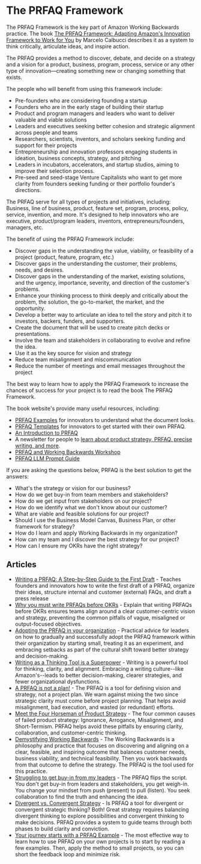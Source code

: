 # The PRFAQ Framework
The PRFAQ Framework is the key part of Amazon Working Backwards practice. The book [The PRFAQ Framework: Adapting Amazon's Innovation Framework to Work for You](https://www.thepfaq.com) by Marcelo Calbucci describes it as a system to think critically, articulate ideas, and inspire action.

The PRFAQ provides a method to discover, debate, and decide on a strategy and a vision for a product, business, program, process, service or any other type of innovation—creating something new or changing something that exists.

The people who will benefit from using this framework include:
- Pre-founders who are considering founding a startup
- Founders who are in the early stage of building their startup
- Product and program managers and leaders who want to deliver valuable and viable solutions
- Leaders and executives seeking better cohesion and strategic alignment across people and teams
- Researchers, scientists, inventors, and scholars seeking funding and support for their projects
- Entrepreneurship and innovation professors engaging students in ideation, business concepts, strategy, and pitching
- Leaders in incubators, accelerators, and startup studios, aiming to improve their selection process.
- Pre-seed and seed-stage Venture Capitalists who want to get more clarity from founders seeking funding or their portfolio founder's directions.

The PRFAQ serve for all types of projects and initiatives, including: Business, line of business, product, feature set, program, process, policy, service, invention, and more. It's designed to help innovators who are executive, product/program leaders, inventors, entrepreneurs/founders, managers, etc.

The benefit of using the PRFAQ Framework include:

- Discover gaps in the understanding the value, viability, or feasibility of a project (product, feature, program, etc.)
- Discover gaps in the understanding the customer, their problems, needs, and desires. 
- Discover gaps in the understanding of the market, existing solutions, and the urgency, importance, severity, and direction of the customer's problems.
- Enhance your thinking process to think deeply and critically about the problem, the solution, the go-to-market, the market, and the opportunity.
- Develop a better way to articulate an idea to tell the story and pitch it to investors, backers, funders, and supporters.
- Create the document that will be used to create pitch decks or presentations.
- Involve the team and stakeholders in collaborating to evolve and refine the idea.
- Use it as the key source for vision and strategy
- Reduce team misalignment and miscommunication
- Reduce the number of meetings and email messages throughout the project

The best way to learn how to apply the PRFAQ Framework to increase the chances of success for your project is to read the book The PRFAQ Framework.

The book website's provide many useful resources, including:

- [PRFAQ Examples](https://www.theprfaq.com/examples) for innovators to understand what the document looks.
- [PRFAQ Templates](https://www.theprfaq.com/templates) for innovators to get started with their own PRFAQ.
- [An Introduction to PRFAQ](https://www.theprfaq.com/prfaq-101)
- A newsletter for people to [learn about product strategy, PRFAQ, precise writing, and more](https://www.theprfaq.com/newsletter).
- [PRFAQ and Working Backwards Workshop](https://www.theprfaq.com/workshop)
- [PRFAQ LLM Prompt Guide](https://www.theprfaq.com/product/prfaq-llm-prompt-guide)

If you are asking the questions below, PRFAQ is the best solution to get the answers:

- What's the strategy or vision for our business?
- How do we get buy-in from team members and stakeholders?
- How do we get input from stakeholders on our project?
- How do we identify what we don't know about our customer?
- What are viable and feasible solutions for our project?
- Should I use the Business Model Canvas, Business Plan, or other framework for strategy?
- How do I learn and apply Working Backwards in my organization?
- How can my team and I discover the best strategy for our project?
- How can I ensure my OKRs have the right strategy?

## Articles
- [Writing a PRFAQ: A Step-by-Step Guide to the First Draft](https://www.theprfaq.com/articles/prfaq-starting-guide) -  Teaches founders and innovators how to write the first draft of a PRFAQ, organize their ideas, structure internal and customer (external) FAQs, and draft a press release
- [Why you must write PRFAQs before OKRs](https://www.theprfaq.com/articles/prfaq-okr) - Explain that writing PRFAQs before OKRs ensures teams align around a clear customer-centric vision and strategy, preventing the common pitfalls of vague, misaligned or output-focused objectives.
- [Adopting the PRFAQ in your organization](https://www.theprfaq.com/articles/adopting-prfaq) - Practical advice for leaders on how to gradually and successfully adopt the PRFAQ framework within their organization by starting small, treating it as an experiment, and embracing setbacks as part of the cultural shift toward better strategy and decision-making.
- [Writing as a Thinking Tool is a Superpower](https://www.theprfaq.com/articles/writing-as-a-thinking-tool-is-a-superpower) - Writing is a powerful tool for thinking, clarity, and alignment. Embracing a writing culture--like Amazon's--leads to better decision-making, clearer strategies, and fewer organizational dysfunctions. 
- [A PRFAQ is not a plan!](https://www.theprfaq.com/articles/prfaq-is-not-a-plan) - The PRFAQ is a tool for defining vision and strategy, not a project plan. We warn against mixing the two since strategic clarity must come before project planning. That helps avoid misalignment, bad execution, and wasted (or redundant) efforts.
- [Meet the Four Horseman of Product Strategy](https://www.theprfaq.com/articles/four-horsemen-product-strategy) - The four common causes of failed product strategy: Ignorance, Arrogance, Misalignment, and Short-Termism. PRFAQ helps avoid these pitfalls by ensuring clarity, collaboration, and customer-centric thinking.
- [Demystifying Working Backwards](https://www.theprfaq.com/articles/demystifying-working-backwards) - The Working Backwards is a philosophy and practice that focuses on discovering and aligning on a clear, feasible, and inspiring outcome that balances customer needs, business viability, and technical feasibility. Then you work backwards from that outcome to define the strategy. The PRFAQ is the tool used for this practice.
- [Struggling to get buy-in from my leaders](https://www.theprfaq.com/articles/struggling-to-get-buy-in-from-my-leaders) - The PRFAQ flips the script. You don't get buy-in from leaders and stakeholders, you get weigh-in. You change your mindset from push (present) to pull (listen). You seek collaboration to find the truth and enhancing the idea.
- [Divergent vs. Convergent Strategy](https://www.theprfaq.com/articles/divergent-vs-convergent-strategy) - Is PRFAQ a tool for divergent or convergent strategic thinking? Both! Great strategy requires balancing divergent thinking to explore possibilities and convergent thinking to make decisions. PRFAQ provides a system to guide teams through both phases to build clarity and conviction.
- [Your journey starts with a PRFAQ Example](https://www.theprfaq.com/articles/start-with-a-prfaq-example) - The most effective way to learn how to use PRFAQ on your own projects is to start by reading a few examples. Then, apply the method to small projects, so you can short the feedback loop and minimize risk. 
